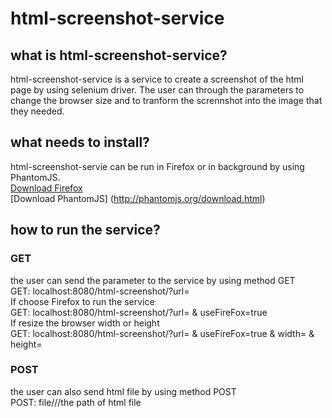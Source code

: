 html-screenshot-service
=======================

what is html-screenshot-service?
--------------------------------
html-screenshot-service is a service to create a screenshot of the html page by using selenium driver.
The user can through the parameters to change the browser size and to tranform the scrennshot into the
image that they needed.

what needs to install?
----------------------
html-screenshot-servie can be run in Firefox or in background by using PhantomJS.<br />
[Download Firefox](https://www.mozilla.org/)<br />
[Download PhantomJS] (http://phantomjs.org/download.html) <br />

how to run the service?
-----------------------
### GET
the user can send the parameter to the service by using method GET <br />
GET: localhost:8080/html-screenshot/?url= <br />
If choose Firefox to run the service <br />
GET: localhost:8080/html-screenshot/?url= & useFireFox=true <br />
If resize the browser width or height <br />
GET: localhost:8080/html-screenshot/?url= & useFireFox=true & width= & height=<br />
### POST
the user can also send html file by using method POST <br />
POST: file///the path of html file <br />



